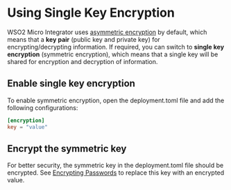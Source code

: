# Using Single Key Encryption

WSO2 Micro Integrator uses [asymmetric encryption](../security/configuring_keystores.md) by default, which means that a **key pair** (public key and private key) for encrypting/decrypting information. If required, you can switch to **single key encryption** (symmetric encryption), which means that a single key will be shared for encryption and decryption of information.

## Enable single key encryption

To enable symmetric encryption, open the deployment.toml file and add the following configurations:

```toml
[encryption]
key = "value"
```

## Encrypt the symmetric key

For better security, the symmetric key in the deployment.toml file should be encrypted.
See [Encrypting Passwords](../security/encrypting_plain_text.md) to replace this key with an encrypted value.
